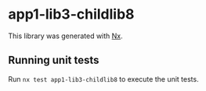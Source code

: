 # app1-lib3-childlib8

This library was generated with [Nx](https://nx.dev).

## Running unit tests

Run `nx test app1-lib3-childlib8` to execute the unit tests.
